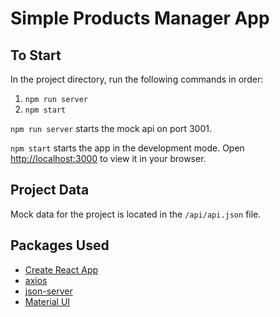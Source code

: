 # Simple Products Manager App

## To Start

In the project directory, run the following commands in order:

1. `npm run server`
2. `npm start`

`npm run server` starts the mock api on port 3001.

`npm start` starts the app in the development mode. Open [http://localhost:3000](http://localhost:3000) to view it in your browser.

## Project Data

Mock data for the project is located in the `/api/api.json` file.

## Packages Used

- [Create React App](https://create-react-app.dev/)
- [axios](https://github.com/axios/axios)
- [json-server](https://github.com/typicode/json-server)
- [Material UI](https://mui.com/)
